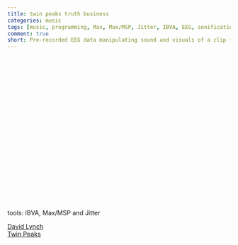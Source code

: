 ```yaml
---
title: twin peaks truth business
categories: music
tags: [music, programming, Max, Max/MSP, Jitter, IBVA, EEG, sonification, hand gestures, camera, twin peaks, David Lynch]
comment: true
short: Pre-recorded EEG data manipulating sound and visuals of a clip from Twin Peaks.
---
```


<br>
<div class="wistia_responsive_padding" style="padding:62.5% 0 0 0;position:relative;"><div class="wistia_responsive_wrapper" style="height:100%;left:0;position:absolute;top:0;width:100%;">
<div id="wistia_s4u57yp61o" class="wistia_embed" style="width:100%px;height:100%px;">&nbsp;</div>
</div></div>
<script charset="ISO-8859-1" src="//fast.wistia.com/assets/external/E-v1.js"></script>
<script>
wistiaEmbed = Wistia.embed("s4u57yp61o", {
  videoFoam: true
});
</script>

tools: IBVA, Max/MSP and Jitter

[David Lynch](https://en.wikipedia.org/wiki/David_Lynch)   
[Twin Peaks](https://www.imdb.com/title/tt4093826/)
